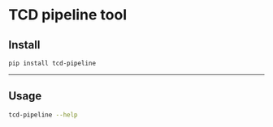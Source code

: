 # TCD pipeline tool

## Install

```sh
pip install tcd-pipeline
```

---

## Usage

```sh
tcd-pipeline --help
```
